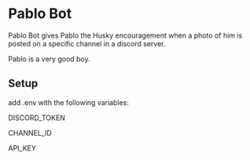 # Pablo Bot
Pablo Bot gives Pablo the Husky encouragement when a photo of him is posted on a specific channel in a discord server. 

Pablo is a very good boy. 

## Setup
add .env with the following variables:

DISCORD_TOKEN 

CHANNEL_ID

API_KEY

